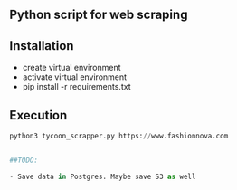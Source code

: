 ## Python script for web scraping

## Installation

- create virtual environment
- activate virtual environment
- pip install -r requirements.txt

## Execution
```python
python3 tycoon_scrapper.py https://www.fashionnova.com


##TODO:

- Save data in Postgres. Maybe save S3 as well

